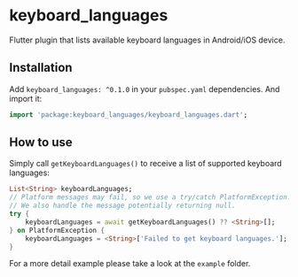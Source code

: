 # keyboard_languages

Flutter plugin that lists available keyboard languages in Android/iOS device.

## Installation

Add `keyboard_languages: ^0.1.0` in your `pubspec.yaml` dependencies. And import it:

```dart
import 'package:keyboard_languages/keyboard_languages.dart';
```

## How to use

Simply call `getKeyboardLanguages()` to receive a list of supported keyboard languages:

```dart
List<String> keyboardLanguages;
// Platform messages may fail, so we use a try/catch PlatformException.
// We also handle the message potentially returning null.
try {
    keyboardLanguages = await getKeyboardLanguages() ?? <String>[];
} on PlatformException {
    keyboardLanguages = <String>['Failed to get keyboard languages.'];
}
```

For a more detail example please take a look at the `example` folder.
